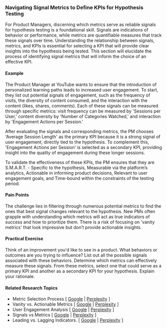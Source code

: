 ### Navigating Signal Metrics to Define KPIs for Hypothesis Testing

For Product Managers, discerning which metrics serve as reliable signals for hypothesis testing is a foundational skill. Signals are indications of behavior or performance, while metrics are quantifiable measures that track these signals over time. Understanding the relationship between signals, metrics, and KPIs is essential for selecting a KPI that will provide clear insights into the hypothesis being tested. This section will elucidate the process of identifying signal metrics that will inform the choice of an effective KPI.

#### Example

The Product Manager at YouTube wants to ensure that the introduction of personalized learning paths leads to increased user engagement. To start, they list out potential signals of engagement, such as the frequency of visits, the diversity of content consumed, and the interaction with the content (likes, shares, comments). Each of these signals can be measured through specific metrics: visit frequency can be measured by 'Sessions per User,' content diversity by 'Number of Categories Watched,' and interaction by 'Engagement Actions per Session.'

After evaluating the signals and corresponding metrics, the PM chooses 'Average Session Length' as the primary KPI because it is a strong signal of user engagement, directly tied to the hypothesis. To complement this, 'Engagement Actions per Session' is selected as a secondary KPI, providing insight into the quality of engagement during these longer sessions.

To validate the effectiveness of these KPIs, the PM ensures that they are S.M.A.R.T. \- Specific to the hypothesis, Measurable via the platform’s analytics, Actionable in informing product decisions, Relevant to user engagement goals, and Time-bound within the constraints of the testing period.

#### Pain Points

The challenge lies in filtering through numerous potential metrics to find the ones that best signal changes relevant to the hypothesis. New PMs often grapple with understanding which metrics will act as true indicators of success and how to prioritize them. There is a risk of focusing on 'vanity metrics' that look impressive but don’t provide actionable insights.

#### Practical Exercise

Think of an improvement you'd like to see in a product. What behaviors or outcomes are you trying to influence? List out all the possible signals associated with these behaviors. Determine which metrics can effectively measure these signals. From these metrics, select one that could serve as a primary KPI and another as a secondary KPI for your hypothesis. Explain your rationale.

#### Related Research Topics

- Metric Selection Process [ [Google](https://www.google.com/search?q=Metric%20Selection%20Process%20in%20product%20management) | [Perplexity](https://www.perplexity.ai/?q=Metric%20Selection%20Process%20in%20product%20management) ]
- Vanity vs. Actionable Metrics [ [Google](https://www.google.com/search?q=Vanity%20vs.%20Actionable%20Metrics%20in%20product%20management) | [Perplexity](https://www.perplexity.ai/?q=Vanity%20vs.%20Actionable%20Metrics%20in%20product%20management) ]
- User Engagement Analysis [ [Google](https://www.google.com/search?q=User%20Engagement%20Analysis%20in%20product%20management) | [Perplexity](https://www.perplexity.ai/?q=User%20Engagement%20Analysis%20in%20product%20management) ]
- Signals vs Metrics [ [Google](https://www.google.com/search?q=Signals%20vs%20Metrics%20in%20product%20management) | [Perplexity](https://www.perplexity.ai/?q=Signals%20vs%20Metrics%20in%20product%20management) ]
- Leading vs. Lagging Indicators. [ [Google](https://www.google.com/search?q=Leading%20vs.%20Lagging%20Indicators.%20in%20product%20management) | [Perplexity](https://www.perplexity.ai/?q=Leading%20vs.%20Lagging%20Indicators.%20in%20product%20management) ]


